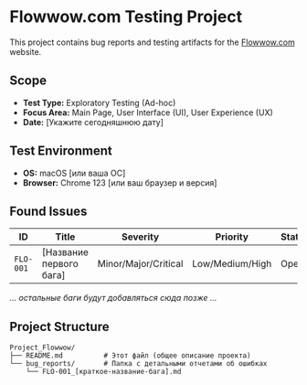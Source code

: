 # Flowwow.com Testing Project

This project contains bug reports and testing artifacts for the [Flowwow.com](https://flowwow.com/) website.

## Scope
*   **Test Type:** Exploratory Testing (Ad-hoc)
*   **Focus Area:** Main Page, User Interface (UI), User Experience (UX)
*   **Date:** [Укажите сегодняшнюю дату]

## Test Environment
*   **OS:** macOS [или ваша ОС]
*   **Browser:** Chrome 123 [или ваш браузер и версия]

## Found Issues
| ID | Title | Severity | Priority | Status |
|----|-------|----------|----------|--------|
| `FLO-001` | [Название первого бага] | Minor/Major/Critical | Low/Medium/High | Open |
*... остальные баги будут добавляться сюда позже ...*

## Project Structure
```
Project_Flowwow/
├── README.md          # Этот файл (общее описание проекта)
└── bug_reports/       # Папка с детальными отчетами об ошибках
    └── FLO-001_[краткое-название-бага].md
```
